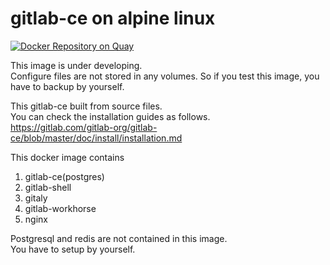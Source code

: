 # gitlab-ce on alpine linux

[![Docker Repository on Quay](https://quay.io/repository/toshi0123/gitlab-ce/status "Docker Repository on Quay")](https://quay.io/repository/toshi0123/gitlab-ce)

This image is under developing.  
Configure files are not stored in any volumes. So if you test this image, you have to backup by yourself.  

This gitlab-ce built from source files.  
You can check the installation guides as follows.  
https://gitlab.com/gitlab-org/gitlab-ce/blob/master/doc/install/installation.md

This docker image contains
1. gitlab-ce(postgres)
1. gitlab-shell
1. gitaly
1. gitlab-workhorse
1. nginx

Postgresql and redis are not contained in this image.  
You have to setup by yourself.  
